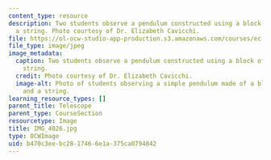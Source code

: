 ```yaml
---
content_type: resource
description: Two students observe a pendulum constructed using a block of wood and
  a string. Photo courtesy of Dr. Elizabeth Cavicchi.
file: https://ol-ocw-studio-app-production.s3.amazonaws.com/courses/ec-050-recreate-experiments-from-history-inform-the-future-from-the-past-galileo-january-iap-2010/b470c3eebc2817466e1a375ca0794842_IMG_4026.jpg
file_type: image/jpeg
image_metadata:
  caption: Two students observe a pendulum constructed using a block of wood and a
    string.
  credit: Photo courtesy of Dr. Elizabeth Cavicchi.
  image-alt: Photo of students observing a simple pendulum made of a block of wood
    and a string.
learning_resource_types: []
parent_title: Telescope
parent_type: CourseSection
resourcetype: Image
title: IMG_4026.jpg
type: OCWImage
uid: b470c3ee-bc28-1746-6e1a-375ca0794842
---
```

